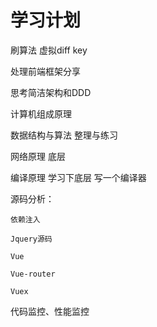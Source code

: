 # 学习计划


刷算法
虚拟diff key

处理前端框架分享






思考简洁架构和DDD

计算机组成原理

数据结构与算法 整理与练习

网络原理 底层

编译原理  学习下底层
写一个编译器


源码分析：

    依赖注入

    Jquery源码 

    Vue

    Vue-router

    Vuex



代码监控、性能监控













